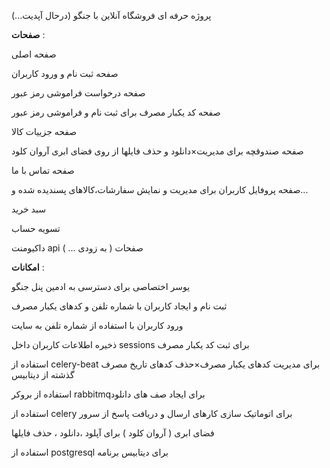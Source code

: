 پروژه حرفه ای فروشگاه آنلاین با جنگو (درحال آپدیت...)

**صفحات** :

صفحه اصلی 

صفحه ثبت نام و ورود کاربران 

صفحه درخواست فراموشی رمز عبور 

صفحه کد یکبار مصرف برای ثبت نام و فراموشی رمز عبور

صفحه جزییات کالا

صفحه صندوقچه برای مدیریت×دانلود و حذف فایلها از روی فضای ابری آروان کلود

صفحه تماس با ما 

صفحه پروفایل کاربران برای مدیریت و نمایش سفارشات،کالاهای پسندیده شده و...

سبد خرید 

تسویه حساب 

داکیومنت api صفحات ( به زودی ... )







**امکانات** : 

یوسر اختصاصی برای دسترسی به ادمین پنل جنگو

ثبت نام و ایجاد کاربران با شماره تلفن و کدهای یکبار مصرف

ورود کاربران با استفاده از شماره تلفن به سایت

ذخیره اطلاعات کاربران داخل sessions برای ثبت کد یکبار مصرف

استفاده از celery-beat برای مدیریت کدهای یکبار مصرف×حذف کدهای تاریخ مصرف گذشته از دیتابیس

استفاده از بروکر rabbitmqبرای ایجاد صف های دانلود

استفاده از celery برای اتوماتیک سازی کارهای ارسال و دریافت پاسخ از سرور

فضای ابری ( آروان کلود ) برای آپلود ،دانلود ، حذف فایلها

استفاده از postgresql برای دیتابیس برنامه


